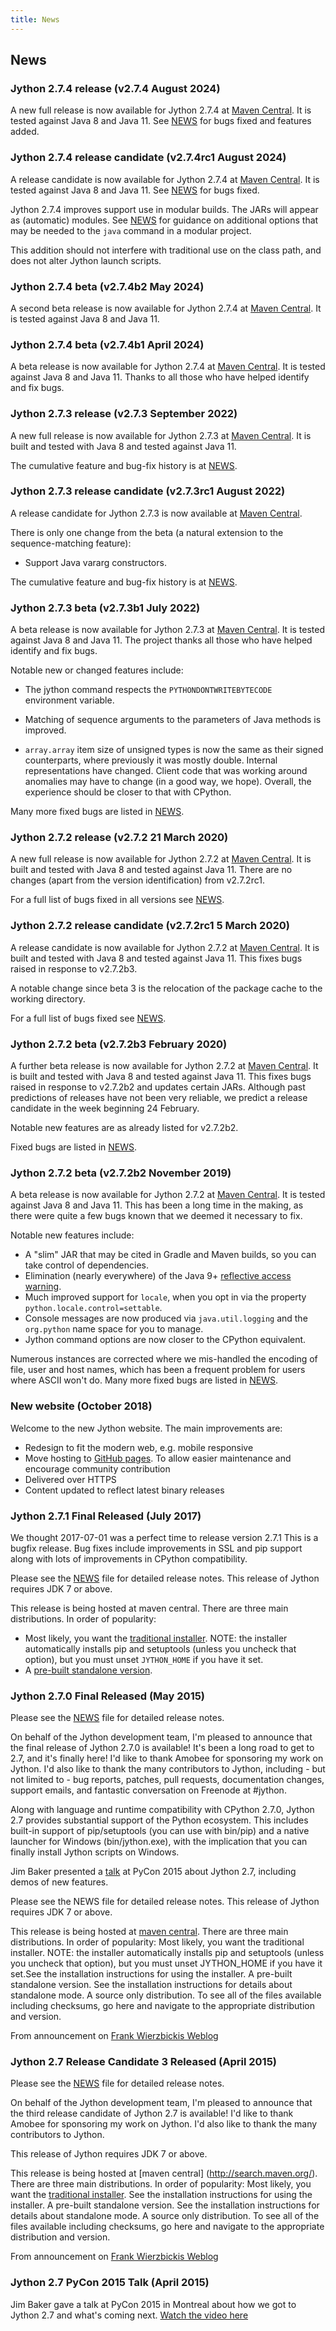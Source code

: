 ```yaml
---
title: News
---
```


## News

### Jython 2.7.4 release (v2.7.4 August 2024)

A new full release is now available for Jython 2.7.4
at [Maven Central](https://central.sonatype.com/search?q=jython&namespace=org.python).
It is tested against Java 8 and Java 11.
See [NEWS](https://github.com/jython/jython/blob/v2.7.4/NEWS)
for bugs fixed and features added.


### Jython 2.7.4 release candidate (v2.7.4rc1 August 2024)

A release candidate is now available for Jython 2.7.4
at [Maven Central](https://search.maven.org/search?q=g:org.python).
It is tested against Java 8 and Java 11.
See [NEWS](https://github.com/jython/jython/blob/v2.7.4rc1/NEWS) for bugs fixed.

Jython 2.7.4 improves support use in modular builds.
The JARs will appear as (automatic) modules.
See [NEWS](https://github.com/jython/jython/blob/v2.7.4rc1/NEWS)
for guidance on additional options that may be needed to the `java` command
in a modular project.

This addition should not interfere with traditional use on the class path,
and does not alter Jython launch scripts.

### Jython 2.7.4 beta (v2.7.4b2 May 2024)

A second beta release is now available for Jython 2.7.4
at [Maven Central](https://search.maven.org/search?q=g:org.python).
It is tested against Java 8 and Java 11.

### Jython 2.7.4 beta (v2.7.4b1 April 2024)

A beta release is now available for Jython 2.7.4 at [Maven Central](https://search.maven.org/search?q=g:org.python).
It is tested against Java 8 and Java 11.
Thanks to all those who have helped identify and fix bugs.

### Jython 2.7.3 release (v2.7.3 September 2022)

A new full release is now available for Jython 2.7.3 at
[Maven Central](https://search.maven.org/search?q=g:org.python+v:2.7.3).
It is built and tested with Java 8 and tested against Java 11.

The cumulative feature and bug-fix history is at
[NEWS](https://github.com/jython/jython/blob/v2.7.3/NEWS).


### Jython 2.7.3 release candidate (v2.7.3rc1 August 2022)

A release candidate for Jython 2.7.3 is now available at
[Maven Central](https://search.maven.org/search?q=g:org.python).

There is only one change from the beta
(a natural extension to the sequence-matching feature):

- Support Java vararg constructors.

The cumulative feature and bug-fix history is at
[NEWS](https://github.com/jython/jython/blob/v2.7.3rc1/NEWS).


### Jython 2.7.3 beta (v2.7.3b1 July 2022)

A beta release is now available for Jython 2.7.3 at [Maven Central](https://search.maven.org/search?q=g:org.python).
It is tested against Java 8 and Java 11.
The project thanks all those who have helped identify and fix bugs.

Notable new or changed features include:
- The jython command respects the ``PYTHONDONTWRITEBYTECODE`` environment variable.

- Matching of sequence arguments to the parameters of Java methods is
  improved.

- ``array.array`` item size of unsigned types is now the same as their signed counterparts, where 
  previously it was mostly double.
  Internal representations have changed. 
  Client code that was working around anomalies may have to change (in a good way, we hope).
  Overall, the experience should be closer to that with CPython.

Many more fixed bugs are listed in [NEWS](https://github.com/jython/jython/blob/v2.7.3b1/NEWS).


### Jython 2.7.2 release (v2.7.2 21 March 2020)

A new full release is now available for Jython 2.7.2 at
[Maven Central](https://search.maven.org/search?q=g:org.python).
It is built and tested with Java 8 and tested against Java 11.
There are no changes (apart from the version identification) from v2.7.2rc1.

For a full list of bugs fixed in all versions see
[NEWS](https://github.com/jython/jython/blob/v2.7.2/NEWS).


### Jython 2.7.2 release candidate (v2.7.2rc1 5 March 2020)

A release candidate is now available for Jython 2.7.2 at
[Maven Central](https://search.maven.org/search?q=g:org.python).
It is built and tested with Java 8 and tested against Java 11.
This fixes bugs raised in response to v2.7.2b3.

A notable change since beta 3 is the relocation of the package
cache to the working directory.

For a full list of bugs fixed see 
[NEWS](https://github.com/jython/jython/blob/v2.7.2rc1/NEWS).


### Jython 2.7.2 beta (v2.7.2b3 February 2020)

A further beta release is now available for Jython 2.7.2 at
[Maven Central](https://search.maven.org/search?q=g:org.python).
It is built and tested with Java 8 and tested against Java 11.
This fixes bugs raised in response to v2.7.2b2 and updates certain JARs.
Although past predictions of releases have not been very reliable,
we predict a release candidate in the week beginning 24 February.

Notable new features are as already listed for v2.7.2b2.

Fixed bugs are listed in [NEWS](https://github.com/jython/jython/blob/v2.7.2b3/NEWS).


### Jython 2.7.2 beta (v2.7.2b2 November 2019)

A beta release is now available for Jython 2.7.2 at [Maven Central](https://search.maven.org/search?q=g:org.python).
It is tested against Java 8 and Java 11.
This has been a long time in the making, as there were quite a few bugs known that we deemed it necessary to fix.

Notable new features include:
 - A "slim" JAR that may be cited in Gradle and Maven builds, so you can take control of dependencies.
 - Elimination (nearly everywhere) of the Java 9+
   [reflective access warning](https://docs.oracle.com/javase/9/migrate/#GUID-7BB28E4D-99B3-4078-BDC4-FC24180CE82B).
 - Much improved support for `locale`, when you opt in via the property `python.locale.control=settable`.
 - Console messages are now produced via `java.util.logging` and the `org.python` name space for you to manage.
 - Jython command options are now closer to the CPython equivalent.
 
Numerous instances are corrected where we mis-handled the encoding of file, user and host names,
which has been a frequent problem for users where ASCII won't do.
Many more fixed bugs are listed in [NEWS](https://github.com/jython/jython/blob/v2.7.2b2/NEWS).


### New website (October 2018)
Welcome to the new Jython website. The main improvements are:
- Redesign to fit the modern web, e.g. mobile responsive
- Move hosting to [GitHub pages](https://pages.github.com/). To allow easier maintenance and encourage community contribution
- Delivered over HTTPS
- Content updated to reflect latest binary releases


### Jython 2.7.1 Final Released (July 2017)

We thought 2017-07-01 was a perfect time to release version 2.7.1 This is a bugfix release. Bug fixes include improvements in SSL and pip support along with lots of improvements in CPython compatibility.

Please see the [NEWS](https://github.com/jython/jython/blob/master/NEWS) file for detailed release notes. This release of Jython requires JDK 7 or above.

This release is being hosted at maven central. There are three main distributions. In order of popularity:

- Most likely, you want the [traditional installer](http://search.maven.org/remotecontent?filepath=org/python/jython-installer/2.7.1/jython-installer-2.7.1.jar). NOTE: the installer automatically installs pip and setuptools (unless you uncheck that option), but you must unset `JYTHON_HOME` if you have it set.
- A [pre-built standalone version](http://search.maven.org/remotecontent?filepath=org/python/jython-standalone/2.7.1/jython-standalone-2.7.1.jar).


### Jython 2.7.0 Final Released (May 2015)

Please see the [NEWS](https://github.com/jython/jython/blob/master/NEWS) file for detailed release notes.

On behalf of the Jython development team, I'm pleased to announce that the final release of Jython 2.7.0 is available! It's been a long road to get to 2.7, and it's finally here! I'd like to thank Amobee for sponsoring my work on Jython. I'd also like to thank the many contributors to Jython, including - but not limited to - bug reports, patches, pull requests, documentation changes, support emails, and fantastic conversation on Freenode at #jython.

Along with language and runtime compatibility with CPython 2.7.0, Jython 2.7 provides substantial
support of the Python ecosystem. This includes built-in support of pip/setuptools (you can use with bin/pip) and a native launcher for Windows (bin/jython.exe), with the implication that you can finally install Jython scripts on Windows.

Jim Baker presented a [talk](https://www.youtube.com/watch?v=hLm3garVQFo) at PyCon 2015 about Jython 2.7, including demos of new features.

Please see the NEWS file for detailed release notes. This release of Jython requires JDK 7 or above.

This release is being hosted at [maven central](http://search.maven.org/). There are three main distributions. In order of popularity:
Most likely, you want the traditional installer. NOTE: the installer automatically installs pip and setuptools (unless you uncheck that option), but you must unset JYTHON_HOME if you have it set.See the installation instructions for using the installer.
A pre-built standalone version. See the installation instructions for details about standalone mode.
A source only distribution.
To see all of the files available including checksums, go here and navigate to the appropriate distribution and version.

From announcement on [Frank Wierzbickis Weblog](http://fwierzbicki.blogspot.fi/2015/05/jython-270-final-released.html)


### Jython 2.7 Release Candidate 3 Released (April 2015)

Please see the [NEWS](https://github.com/jython/jython/blob/master/NEWS) file for detailed release notes.

On behalf of the Jython development team, I'm pleased to announce that the third release candidate of Jython 2.7 is available! I'd like to thank Amobee for sponsoring my work on Jython. I'd also like to thank the many contributors to Jython.

This release of Jython requires JDK 7 or above.

This release is being hosted at [maven central] (http://search.maven.org/). There are three main distributions. In order of popularity:
Most likely, you want the [traditional installer](http://search.maven.org/remotecontent?filepath=org/python/jython-installer/2.7-rc3/jython-installer-2.7-rc3.jar). See the installation instructions for using the installer.
A pre-built standalone version. See the installation instructions for details about standalone mode.
A source only distribution.
To see all of the files available including checksums, go here and navigate to the appropriate distribution and version.


From announcement on [Frank Wierzbickis Weblog](http://fwierzbicki.blogspot.fi/2015/04/jython-27-release-candidate-3-available.html)


### Jython 2.7 PyCon 2015 Talk (April 2015)

Jim Baker gave a talk at PyCon 2015 in Montreal about how we got to Jython 2.7 and what's coming next. [Watch the video here](https://www.youtube.com/watch?v=hLm3garVQFo&gt)

